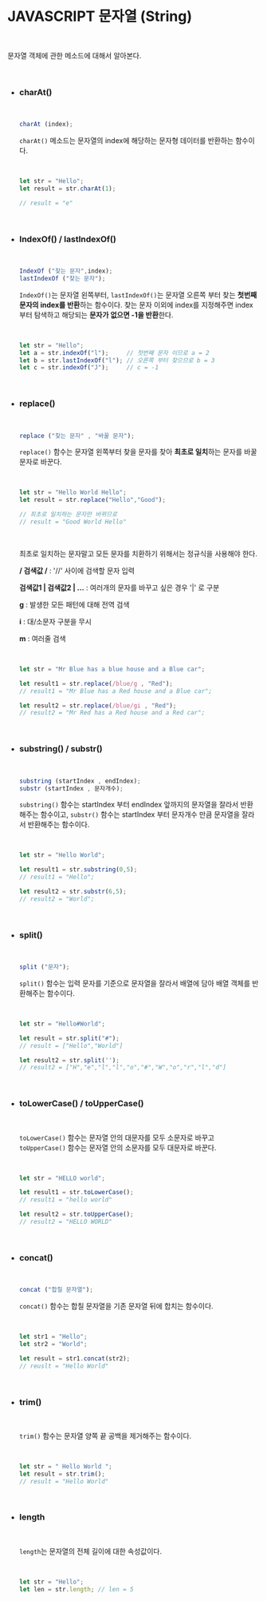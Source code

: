 # JAVASCRIPT 문자열 (String)

<br>

문자열 객체에 관한 메소드에 대해서 알아본다.

<br>

- ###  charAt()

  <br>

  ~~~javascript
  charAt (index);
  ~~~

  `charAt()` 메소드는 문자열의 index에 해당하는 문자형 데이터를 반환하는 함수이다.

  <br>

  ```javascript
  let str = "Hello";
  let result = str.charAt(1);
  
  // result = "e"
  ```

  <br>

- ### IndexOf() / lastIndexOf()

  <br>

  ~~~javascript
  IndexOf ("찾는 문자",index);
  lastIndexOf ("찾는 문자");
  ~~~

  `IndexOf()`는 문자열 왼쪽부터, `lastIndexOf()`는 문자열 오른쪽 부터 찾는 **첫번째 문자의 index를 반환**하는 함수이다. 찾는 문자 이외에 index를 지정해주면 index부터 탐색하고 해당되는 **문자가 없으면 -1을 반환**한다.

  <br>

  ```javascript
  let str = "Hello";
  let a = str.indexOf("l");		// 첫번째 문자 이므로 a = 2
  let b = str.lastIndexOf("l");	// 오른쪽 부터 찾으므로 b = 3
  let c = str.indexOf("J");		// c = -1
  ```

  <br>

- ### replace()

  <br>

  ~~~javascript
  replace ("찾는 문자" , "바꿀 문자");
  ~~~

  `replace()` 함수는 문자열 왼쪽부터 찾을 문자를 찾아 **최초로 일치**하는 문자를 바꿀 문자로 바꾼다.

  <br>

  ```javascript
  let str = "Hello World Hello";
  let result = str.replace("Hello","Good");
  
  // 최초로 일치하는 문자만 바뀌므로
  // result = "Good World Hello"
  ```

  <br>

  최초로 일치하는 문자말고 모든 문자를 치환하기 위해서는 정규식을 사용해야 한다.

  **/ 검색값 /** : '//' 사이에 검색할 문자 입력

  **검색값1 | 검색값2 | ...** : 여러개의 문자를 바꾸고 싶은 경우 '|' 로 구분

  **g** : 발생한 모든 패턴에 대해 전역 검색

  **i** : 대/소문자 구분을 무시

  **m** : 여러줄 검색

  <br>

  ```javascript
  let str = "Mr Blue has a blue house and a Blue car";
  
  let result1 = str.replace(/blue/g , "Red");
  // result1 = "Mr Blue has a Red house and a Blue car";
  
  let result2 = str.replace(/blue/gi , "Red");
  // result2 = "Mr Red has a Red house and a Red car";
  ```

  <br>

- ### substring() / substr()

  <br>

  ~~~javascript
  substring (startIndex , endIndex);
  substr (startIndex , 문자개수);
  ~~~

  `substring()` 함수는 startIndex 부터 endIndex 앞까지의 문자열을 잘라서 반환해주는 함수이고, `substr()` 함수는 startIndex 부터 문자개수 만큼 문자열을 잘라서 반환해주는 함수이다.

  <br>

  ~~~javascript
  let str = "Hello World";
  
  let result1 = str.substring(0,5);
  // result1 = "Hello";
  
  let result2 = str.substr(6,5);
  // result2 = "World";
  ~~~

  <br>

- ### split()

  <br>

  ~~~javascript
  split ("문자");
  ~~~

  `split()` 함수는 입력 문자를 기준으로 문자열을 잘라서 배열에 담아 배열 객체를 반환해주는 함수이다.

  <br>

  ```javascript
  let str = "Hello#World";
  
  let result = str.split("#");
  // result = ["Hello","World"]
  
  let result2 = str.split('');
  // result2 = ["H","e","l","l","o","#","W","o","r","l","d"]
  ```

  <br>

- ### toLowerCase() / toUpperCase()

  <br>

  `toLowerCase()` 함수는 문자열 안의 대문자를 모두 소문자로 바꾸고 `toUpperCase()` 함수는 문자열 안의 소문자를 모두 대문자로 바꾼다.

  <br>

  ~~~javascript
  let str = "HELLO world";
  
  let result1 = str.toLowerCase();
  // result1 = "hello world"
  
  let result2 = str.toUpperCase();
  // result2 = "HELLO WORLD"
  ~~~

  <br>

- ### concat()

  <br>

  ~~~javascript
  concat ("합칠 문자열");
  ~~~

  `concat()` 함수는 합칠 문자열을 기존 문자열 뒤에 합치는 함수이다.

  <br>

  ~~~javascript
  let str1 = "Hello";
  let str2 = "World";
  
  let result = str1.concat(str2);
  // reuslt = "Hello World"
  ~~~

  <br>

- ### trim()

  <br>

  `trim()` 함수는 문자열 양쪽 끝 공백을 제거해주는 함수이다.

  <br>

  ~~~javascript
  let str = " Hello World ";
  let result = str.trim();
  // result = "Hello World"
  ~~~

  <br>

- ### length

  <br>

  `length`는 문자열의 전체 길이에 대한 속성값이다.

  <br>
  
  ~~~javascript
  let str = "Hello";
  let len = str.length;	// len = 5
  ~~~
